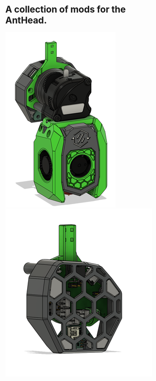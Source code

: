 # A collection of mods for the AntHead.

![](images/Anthead_LGX_Lite.png)
![](images/EBB36_LGX_Lite.png)

